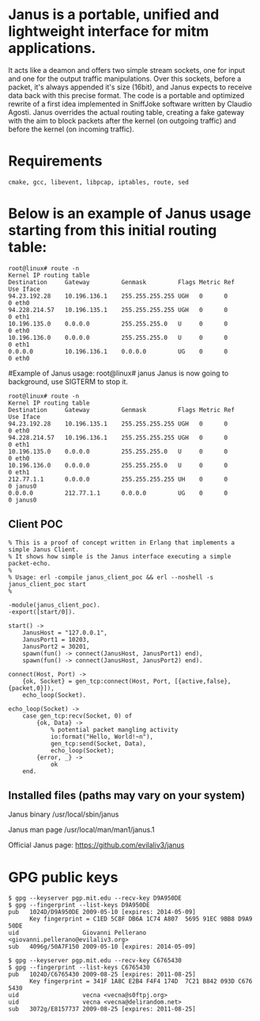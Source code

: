# Janus is a portable, unified and lightweight interface for mitm applications.

It acts like a deamon and offers two simple stream sockets, one for input and one for the output traffic manipulations.
Over this sockets, before a packet, it's always appended it's size (16bit), and Janus expects to receive data back with this precise format.
The code is a portable and optimized rewrite of a first idea implemented in SniffJoke software written by Claudio Agosti.
Janus overrides the actual routing table, creating a fake gateway with the aim to block packets after the kernel (on outgoing traffic) and before the kernel (on incoming traffic).

# Requirements

    cmake, gcc, libevent, libpcap, iptables, route, sed

# Below is an example of Janus usage starting from this initial routing table:

    root@linux# route -n
    Kernel IP routing table
    Destination     Gateway         Genmask         Flags Metric Ref    Use Iface
    94.23.192.28    10.196.136.1    255.255.255.255 UGH   0      0        0 eth0
    94.228.214.57   10.196.135.1    255.255.255.255 UGH   0      0        0 eth1
    10.196.135.0    0.0.0.0         255.255.255.0   U     0      0        0 eth0
    10.196.136.0    0.0.0.0         255.255.255.0   U     0      0        0 eth1
    0.0.0.0         10.196.136.1    0.0.0.0         UG    0      0        0 eth0


#Example of Janus usage:
    root@linux# janus
    Janus is now going to background, use SIGTERM to stop it.

    root@linux# route -n
    Kernel IP routing table
    Destination     Gateway         Genmask         Flags Metric Ref    Use Iface
    94.23.192.28    10.196.135.1    255.255.255.255 UGH   0      0        0 eth0
    94.228.214.57   10.196.136.1    255.255.255.255 UGH   0      0        0 eth1
    10.196.135.0    0.0.0.0         255.255.255.0   U     0      0        0 eth0
    10.196.136.0    0.0.0.0         255.255.255.0   U     0      0        0 eth1
    212.77.1.1      0.0.0.0         255.255.255.255 UH    0      0        0 janus0
    0.0.0.0         212.77.1.1      0.0.0.0         UG    0      0        0 janus0

## Client POC

    % This is a proof of concept written in Erlang that implements a simple Janus Client.
    % It shows how simple is the Janus interface executing a simple packet-echo.
    %
    % Usage: erl -compile janus_client_poc && erl --noshell -s janus_client_poc start
    %

    -module(janus_client_poc).
    -export([start/0]).

    start() ->
        JanusHost = "127.0.0.1",
        JanusPort1 = 10203,
        JanusPort2 = 30201,
        spawn(fun() -> connect(JanusHost, JanusPort1) end),
        spawn(fun() -> connect(JanusHost, JanusPort2) end).

    connect(Host, Port) ->
        {ok, Socket} = gen_tcp:connect(Host, Port, [{active,false}, {packet,0}]),
        echo_loop(Socket).

    echo_loop(Socket) ->
        case gen_tcp:recv(Socket, 0) of
            {ok, Data} ->
                % potential packet mangling activity
                io:format("Hello, World!~n"),
                gen_tcp:send(Socket, Data),
                echo_loop(Socket);
            {error, _} ->
                ok
        end.

## Installed files (paths may vary on your system)

Janus binary /usr/local/sbin/janus

Janus man page /usr/local/man/man1/janus.1

Official Janus page:
    https://github.com/evilaliv3/janus

# GPG public keys

    $ gpg --keyserver pgp.mit.edu --recv-key D9A950DE
    $ gpg --fingerprint --list-keys D9A950DE
    pub   1024D/D9A950DE 2009-05-10 [expires: 2014-05-09]
          Key fingerprint = C1ED 5C8F DB6A 1C74 A807  5695 91EC 9BB8 D9A9 50DE
    uid                  Giovanni Pellerano <giovanni.pellerano@evilaliv3.org>
    sub   4096g/50A7F150 2009-05-10 [expires: 2014-05-09]

    $ gpg --keyserver pgp.mit.edu --recv-key C6765430
    $ gpg --fingerprint --list-keys C6765430
    pub   1024D/C6765430 2009-08-25 [expires: 2011-08-25]
          Key fingerprint = 341F 1A8C E2B4 F4F4 174D  7C21 B842 093D C676 5430
    uid                  vecna <vecna@s0ftpj.org>
    uid                  vecna <vecna@delirandom.net>
    sub   3072g/E8157737 2009-08-25 [expires: 2011-08-25]

